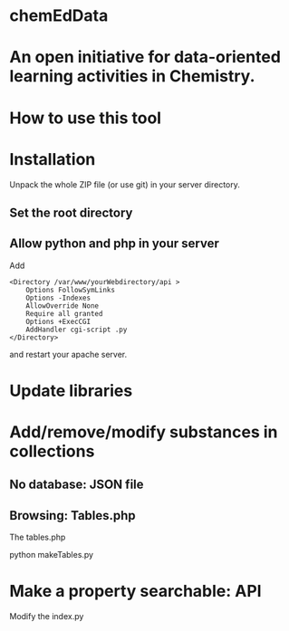 # chemEdData
# An open initiative for data-oriented learning activities in Chemistry.

How to use this tool
====================

Installation
============

Unpack the whole ZIP file (or use git) in your server directory.

Set the root directory
----------------------

Allow python and php in your server
-----------------------------------
Add 
~~~
<Directory /var/www/yourWebdirectory/api >
	Options FollowSymLinks
	Options -Indexes
	AllowOverride None
	Require all granted
	Options +ExecCGI
	AddHandler cgi-script .py
</Directory>
~~~
and restart your apache server.


Update libraries
================


Add/remove/modify substances in collections
===========================================

No database: JSON file
----------------------

Browsing: Tables.php
--------------------
The tables.php

   python makeTables.py

Make a property searchable: API
===============================

Modify the index.py

